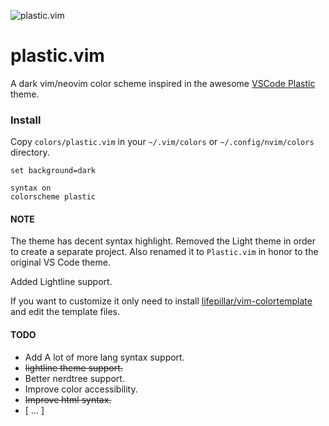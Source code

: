 ![plastic.vim](https://github.com/flrnprz/plastic.vim/raw/master/plastic-vim-screen.png)

# plastic.vim

A dark vim/neovim color scheme inspired in the awesome [VSCode Plastic](https://github.com/will-stone/plastic) theme.

### Install

Copy `colors/plastic.vim` in your `~/.vim/colors` or `~/.config/nvim/colors` directory.

```vim
set background=dark

syntax on
colorscheme plastic
```

#### NOTE

The theme has decent syntax highlight.
Removed the Light theme in order to create a separate project. Also renamed it to `Plastic.vim` in
honor to the original VS Code theme.

Added Lightline support.

If you want to customize it only need to install [lifepillar/vim-colortemplate](https://github.com/lifepillar/vim-colortemplate) and edit the template files.

#### TODO

- Add A lot of more lang syntax support.
- ~~lightline theme support.~~
- Better nerdtree support.
- Improve color accessibility.
- ~~Improve html syntax.~~
- [ ... ]
